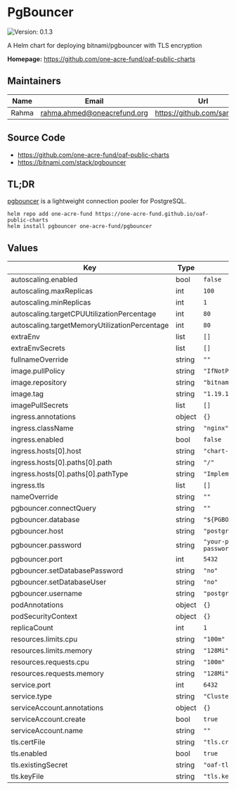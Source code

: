# PgBouncer

![Version: 0.1.3](https://img.shields.io/badge/Version-0.1.3-informational?style=flat-square)

A Helm chart for deploying bitnami/pgbouncer with TLS encryption

**Homepage:** <https://github.com/one-acre-fund/oaf-public-charts>

## Maintainers

| Name | Email | Url |
| ---- | ------ | --- |
| Rahma | <rahma.ahmed@oneacrefund.org> | <https://github.com/samaroon> |

## Source Code

* <https://github.com/one-acre-fund/oaf-public-charts>
* <https://bitnami.com/stack/pgbouncer>

## TL;DR

[pgbouncer](https://www.pgbouncer.org/) is a lightweight connection pooler for PostgreSQL.

```console
helm repo add one-acre-fund https://one-acre-fund.github.io/oaf-public-charts
helm install pgbouncer one-acre-fund/pgbouncer
```

## Values

| Key | Type | Default | Description |
|-----|------|---------|-------------|
| autoscaling.enabled | bool | `false` |  |
| autoscaling.maxReplicas | int | `100` |  |
| autoscaling.minReplicas | int | `1` |  |
| autoscaling.targetCPUUtilizationPercentage | int | `80` |  |
| autoscaling.targetMemoryUtilizationPercentage | int | `80` |  |
| extraEnv | list | `[]` |  |
| extraEnvSecrets | list | `[]` |  |
| fullnameOverride | string | `""` |  |
| image.pullPolicy | string | `"IfNotPresent"` |  |
| image.repository | string | `"bitnami/pgbouncer"` |  |
| image.tag | string | `"1.19.1-debian-11-r44"` |  |
| imagePullSecrets | list | `[]` |  |
| ingress.annotations | object | `{}` |  |
| ingress.className | string | `"nginx"` |  |
| ingress.enabled | bool | `false` |  |
| ingress.hosts[0].host | string | `"chart-example.local"` |  |
| ingress.hosts[0].paths[0].path | string | `"/"` |  |
| ingress.hosts[0].paths[0].pathType | string | `"ImplementationSpecific"` |  |
| ingress.tls | list | `[]` |  |
| nameOverride | string | `""` |  |
| pgbouncer.connectQuery | string | `""` |  |
| pgbouncer.database | string | `"${PGBOUNCER_DATABASE}"` |  |
| pgbouncer.host | string | `"postgresql"` |  |
| pgbouncer.password | string | `"your-postgresql-password"` |  |
| pgbouncer.port | int | `5432` |  |
| pgbouncer.setDatabasePassword | string | `"no"` |  |
| pgbouncer.setDatabaseUser | string | `"no"` |  |
| pgbouncer.username | string | `"postgres"` |  |
| podAnnotations | object | `{}` |  |
| podSecurityContext | object | `{}` |  |
| replicaCount | int | `1` |  |
| resources.limits.cpu | string | `"100m"` |  |
| resources.limits.memory | string | `"128Mi"` |  |
| resources.requests.cpu | string | `"100m"` |  |
| resources.requests.memory | string | `"128Mi"` |  |
| service.port | int | `6432` |  |
| service.type | string | `"ClusterIP"` |  |
| serviceAccount.annotations | object | `{}` |  |
| serviceAccount.create | bool | `true` |  |
| serviceAccount.name | string | `""` |  |
| tls.certFile | string | `"tls.crt"` |  |
| tls.enabled | bool | `true` |  |
| tls.existingSecret | string | `"oaf-tls"` |  |
| tls.keyFile | string | `"tls.key"` |  |
